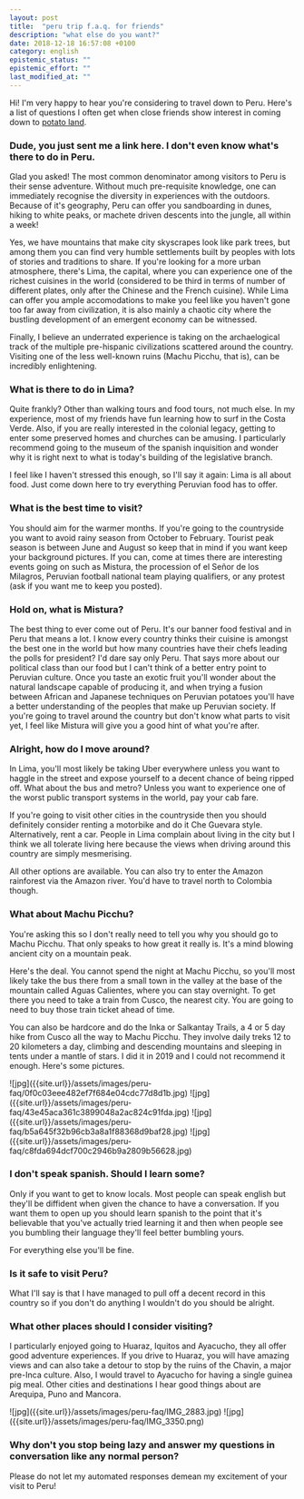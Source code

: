```yaml
---
layout: post
title:  "peru trip f.a.q. for friends"
description: "what else do you want?"
date: 2018-12-18 16:57:08 +0100
category: english
epistemic_status: ""
epistemic_effort: ""
last_modified_at: ""
---
```


Hi! I'm very happy to hear you're considering to travel down to Peru. Here's a list of questions I often get when close friends show interest in coming down to [potato land](https://www.livinginperu.com/opinion-piece-potatoland/).

### Dude, you just sent me a link here. I don't even know what's there to do in Peru.

Glad you asked! The most common denominator among visitors to Peru is their sense adventure. Without much pre-requisite knowledge, one can immediately recognise the diversity in experiences with the outdoors. Because of it's geography, Peru can offer you sandboarding in dunes, hiking to white peaks, or machete driven descents into the jungle, all within a week!

Yes, we have mountains that make city skyscrapes look like park trees, but among them you can find very humble settlements built by peoples with lots of stories and traditions to share. If you're looking for a more urban atmosphere, there's Lima, the capital, where you can experience one of the richest cuisines in the world (considered to be third in terms of number of different plates, only after the Chinese and the French cuisine). While Lima can offer you ample accomodations to make you feel like you haven't gone too far away from civilization, it is also mainly a chaotic city where the bustling development of an emergent economy can be witnessed.

Finally, I believe an underrated experience is taking on the archaelogical track of the multiple pre-hispanic civilizations scattered around the country. Visiting one of the less well-known ruins (Machu Picchu, that is), can be incredibly enlightening.

### What is there to do in Lima?

Quite frankly? Other than walking tours and food tours, not much else. In my experience, most of my friends have fun learning how to surf in the Costa Verde. Also, if you are really interested in the colonial legacy, getting to enter some preserved homes and churches can be amusing. I particularly recommend going to the museum of the spanish inquisition and wonder why it is right next to what is today's building of the legislative branch.

I feel like I haven't stressed this enough, so I'll say it again: Lima is all about food. Just come down here to try everything Peruvian food has to offer.

### What is the best time to visit?

You should aim for the warmer months. If you're going to the countryside you want to avoid rainy season from October to February. Tourist peak season is between June and August so keep that in mind if you want keep your background pictures. If you can, come at times there are interesting events going on such as Mistura, the procession of el Señor de los Milagros, Peruvian football national team playing qualifiers, or any protest (ask if you want me to keep you posted).

### Hold on, what is Mistura?

The best thing to ever come out of Peru. It's our banner food festival and in Peru that means a lot. I know every country thinks their cuisine is amongst the best one in the world but how many countries have their chefs leading the polls for president? I'd dare say only Peru. That says more about our political class than our food but I can't think of a better entry point to Peruvian culture. Once you taste an exotic fruit you'll wonder about the natural landscape capable of producing it, and when trying a fusion between African and Japanese techniques on Peruvian potatoes you'll have a better understanding of the peoples that make up Peruvian society. If you're going to travel around the country but don't know what parts to visit yet, I feel like Mistura will give you a good hint of what you're after.

### Alright, how do I move around?

In Lima, you'll most likely be taking Uber everywhere unless you want to haggle in the street and expose yourself to a decent chance of being ripped off. What about the bus and metro? Unless you want to experience one of the worst public transport systems in the world, pay your cab fare.

If you're going to visit other cities in the countryside then you should definitely consider renting a motorbike and do it Che Guevara style. Alternatively, rent a car. People in Lima complain about living in the city but I think we all tolerate living here because the views when driving around this country are simply mesmerising. 

All other options are available. You can also try to enter the Amazon rainforest via the Amazon river. You'd have to travel north to Colombia though.

### What about Machu Picchu?

You're asking this so I don't really need to tell you why you should go to Machu Picchu. That only speaks to how great it really is. It's a mind blowing ancient city on a mountain peak.

Here's the deal. You cannot spend the night at Machu Picchu, so you'll most likely take the bus there from a small town in the valley at the base of the mountain called Aguas Calientes, where you can stay overnight. To get there you need to take a train from Cusco, the nearest city. You are going to need to buy those train ticket ahead of time. 

You can also be hardcore and do the Inka or Salkantay Trails, a 4 or 5 day hike from Cusco all the way to Machu Picchu. They involve daily treks 12 to 20 kilometers a day, climbing and descending mountains and sleeping in tents under a mantle of stars. I did it in 2019 and I could not recommend it enough. Here's some pictures.

<span id="grid22">
![jpg]({{site.url}}/assets/images/peru-faq/0f0c03eee482ef7f684e04cdc77d8d1b.jpg)
![jpg]({{site.url}}/assets/images/peru-faq/43e45aca361c3899048a2ac824c91fda.jpg)
![jpg]({{site.url}}/assets/images/peru-faq/b5a645f32b96cb3a8a1f88368d9baf28.jpg)
![jpg]({{site.url}}/assets/images/peru-faq/c8fda694dcf700c2946b9a2809b56628.jpg)
</span>

### I don't speak spanish. Should I learn some?

Only if you want to get to know locals. Most people can speak english but they'll be diffident when given the chance to have a conversation. If you want them to open up you should learn spanish to the point that it's believable that you've actually tried learning it and then when people see you bumbling their language they'll feel better bumbling yours.

For everything else you'll be fine.

### Is it safe to visit Peru?

What I'll say is that I have managed to pull off a decent record in this country so if you don't do anything I wouldn't do you should be alright.

### What other places should I consider visiting?

I particularly enjoyed going to Huaraz, Iquitos and Ayacucho, they all offer good adventure experiences. If you drive to Huaraz, you will have amazing views and can also take a detour to stop by the ruins of the Chavin, a major pre-Inca culture. Also, I would travel to Ayacucho for having a single guinea pig meal. Other cities and destinations I hear good things about are Arequipa, Puno and Mancora.

<span id="grid2">
![jpg]({{site.url}}/assets/images/peru-faq/IMG_2883.jpg)
![jpg]({{site.url}}/assets/images/peru-faq/IMG_3350.png)
</span>

### Why don't you stop being lazy and answer my questions in conversation like any normal person?

Please do not let my automated responses demean my excitement of your visit to Peru!
